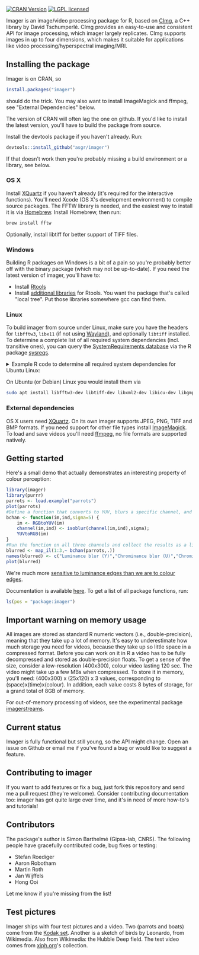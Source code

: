 [![CRAN Version](https://www.r-pkg.org/badges/version/imager)](https://cran.r-project.org/package=imager)
[![LGPL licensed](https://img.shields.io/badge/license-LGPL--3-blue.svg)](./LICENSE)

Imager is an image/video processing package for R, based on [CImg](http://cimg.eu/), a C++ library by David Tschumperlé. CImg provides an easy-to-use and consistent API for image processing, which imager largely replicates. CImg supports images in up to four dimensions, which makes it suitable for applications like video processing/hyperspectral imaging/MRI.

## Installing the package

Imager is on CRAN, so

```r
install.packages("imager")
```

should do the trick. You may also want to install ImageMagick and ffmpeg, see "External Dependencies" below. 

The version of CRAN will often lag the one on github. If you'd like to install the latest version, you'll have to build the package from source. 

Install the devtools package if you haven't already. Run:

```r
devtools::install_github("asgr/imager")
```

If that doesn't work then you're probably missing a build environment or a library, see below.


### OS X

Install [XQuartz](https://www.xquartz.org/) if you haven't already (it's required for the interactive functions). 
You'll need Xcode (OS X's development environment) to compile source packages. The FFTW library is needed, and the easiest way to install it is via [Homebrew](http://brew.sh/). Install Homebrew, then run:

```sh
brew install fftw
```

Optionally, install libtiff for better support of TIFF files. 

### Windows

Building R packages on Windows is a bit of a pain so you're probably better off with the binary package (which may not be up-to-date). If you need the latest version of imager, you'll have to:

- Install [Rtools](https://cran.r-project.org/bin/windows/Rtools/index.html)
- Install [additional libraries](http://www.stats.ox.ac.uk/pub/Rtools/libs.html) for Rtools. You want the package that's called "local tree". Put those libraries somewhere gcc can find them. 

### Linux

To build imager from source under Linux, make sure you have the headers for `libfftw3`, `libx11` (if not using [Wayland](https://en.wikipedia.org/wiki/Wayland_(protocol))), and optionally `libtiff` installed. To determine a complete list of all required system dependencies (incl. transitive ones), you can query the [SystemRequirements database](https://github.com/r-hub/sysreqsdb) via the R package [sysreqs](https://github.com/r-hub/sysreqs).

<details><summary>Example R code to determine all required system dependencies for Ubuntu Linux:</summary>

``` r
# install necessary R packages
if (!("remotes" %in% rownames(installed.packages()))) {
    install.packages(pkgs = "remotes",
                     repos = "https://cloud.r-project.org/")
}
remotes::install_github(repo = "r-hub/sysreqs",
                        quiet = TRUE)

# download imager's DESCRIPTION file (to parse it for system requirements later on)
tmp <- tempfile(pattern = "DESCRIPTION")
download.file(url = "https://github.com/asgr/imager/raw/master/DESCRIPTION",
              destfile = tmp)

# print system package names
sysreqs::sysreqs(desc = tmp,
                 # set platform identifier (here we use the one for Ubuntu Linux)
                 # supported platforms are listed here: https://github.com/r-hub/sysreqsdb/tree/master/platforms
                 platform = "linux-x86_64-ubuntu-gcc",
                 soft = FALSE) |>
    cat()
#> libfftw3-dev libtiff-dev libxml2-dev libicu-dev libgmp-dev libpng-dev libglpk-dev
```

<sup>Created on 2023-04-13 with [reprex v2.0.2](https://reprex.tidyverse.org)</sup>

The last line above indicates the required system packages.

</details>

On Ubuntu (or Debian) Linux you would install them via

```sh
sudo apt install libfftw3-dev libtiff-dev libxml2-dev libicu-dev libgmp-dev libpng-dev libglpk-dev
```

### External dependencies

OS X users need [XQuartz](https://www.xquartz.org/). 
On its own imager supports JPEG, PNG, TIFF and BMP formats. If you need support for other file types install [ImageMagick](http://www.imagemagick.org/script/download.php).
To load and save videos you'll need [ffmpeg](http://ffmpeg.org/download.html), no file formats are supported natively.


## Getting started 

Here's a small demo that actually demonstrates an interesting property of colour perception:

```r
library(imager)
library(purrr)
parrots <- load.example("parrots")
plot(parrots)
#Define a function that converts to YUV, blurs a specific channel, and converts back
bchan <- function(im,ind,sigma=5) { 
	im <- RGBtoYUV(im)
	channel(im,ind) <- isoblur(channel(im,ind),sigma); 
	YUVtoRGB(im)
}
#Run the function on all three channels and collect the results as a list
blurred <- map_il(1:3,~ bchan(parrots,.))
names(blurred) <- c("Luminance blur (Y)","Chrominance blur (U)","Chrominance blur (V)")
plot(blurred)
```
	
We're much more [sensitive to luminance edges than we are to colour edges](https://en.wikipedia.org/wiki/Chroma_subsampling). 

Documentation is available [here](http://asgr.github.io/imager/). To get a list of all package functions, run:

```r
ls(pos = "package:imager")
```

## Important warning on memory usage

All images are stored as standard R numeric vectors (i.e., double-precision), meaning that they take up a lot of memory. It's easy to underestimate how much storage you need for videos, because they take up so little space in a compressed format. Before you can work on it in R a video has to be fully decompressed and stored as double-precision floats. To get a sense of the size, consider a low-resolution (400x300), colour video lasting 120 sec. The video might take up a few MBs when compressed. To store it in memory, you'll need:
(400x300) x (25x120) x 3
values, corresponding to (space)x(time)x(colour). In addition, each value costs 8 bytes of storage, for a grand total of 8GB of memory.

For out-of-memory processing of videos, see the experimental package [imagerstreams](https://github.com/asgr/imagerstreams). 


## Current status

Imager is fully functional but still young, so the API might change. Open an issue on Github or email me if you've found a bug or would like to suggest a feature.

## Contributing to imager

If you want to add features or fix a bug, just fork this repository and send me a pull request (they're welcome). Consider contributing documentation too: imager has got quite large over time, and it's in need of more how-to's and tutorials! 

## Contributors 

The package's author is Simon Barthelmé (Gipsa-lab, CNRS). The following people have gracefully contributed code, bug fixes or testing:

- Stefan Roediger
- Aaron Robotham
- Martin Roth
- Jan Wijffels
- Hong Ooi

Let me know if you're missing from the list! 

## Test pictures

Imager ships with four test pictures and a video. Two (parrots and boats) come from the [Kodak set](http://r0k.us/graphics/kodak/). Another is a sketch of birds by Leonardo, from Wikimedia. Also from Wikimedia: the Hubble Deep field. 
The test video comes from [xiph.org](https://media.xiph.org/video/derf/)'s collection.
